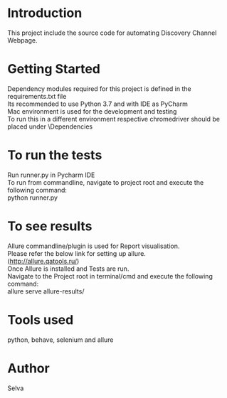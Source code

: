# Introduction 
This project include the source code for automating Discovery Channel Webpage.


# Getting Started
Dependency modules required for this project is defined in the requirements.txt file<br />
Its recommended to use Python 3.7 and with IDE as PyCharm<br />
Mac environment is used for the development and testing<br />
To run this in a different environment respective chromedriver should be placed under \Dependencies

# To run the tests
Run runner.py in Pycharm IDE<br />
To run from commandline, navigate to project root and execute the following command:<br />
python runner.py

# To see results
Allure commandline/plugin is used for Report visualisation.<br />
Please refer the below link for setting up allure.<br />
(http://allure.qatools.ru/)<br />
Once Allure is installed and Tests are run.<br />
Navigate to the Project root in terminal/cmd and execute the following command:<br />
allure serve allure-results/ 

# Tools used
python, behave, selenium and allure

# Author
Selva

